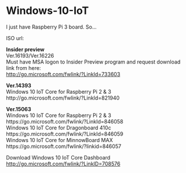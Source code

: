 # Windows-10-IoT

I just have Raspberry Pi 3 board. So...

ISO url:

<b>Insider preview</b><br>
Ver.16193/Ver.16226<br>
Must have MSA logon to Insider Preview program and request download link from here:<br>
http://go.microsoft.com/fwlink/?LinkId=733603<br>

<p><b>Ver.14393</b><br>
Windows 10 IoT Core for Raspberry Pi 2 & 3 <br>
http://go.microsoft.com/fwlink/?LinkId=821940

<p><b>Ver.15063</b><br>
Windows 10 IoT Core for Raspberry Pi 2 & 3 <br>
https://go.microsoft.com/fwlink/?LinkId=846058 <br>
Windows 10 IoT Core for Dragonboard 410c <br>
https://go.microsoft.com/fwlink/?LinkId=846059 <br>
Windows 10 IoT Core for MinnowBoard MAX <br>
https://go.microsoft.com/fwlink/?linkid=846057 <br>

Download Windows 10 IoT Core Dashboard <br>
http://go.microsoft.com/fwlink/?LinkID=708576
